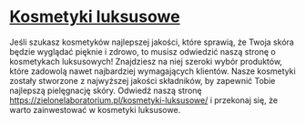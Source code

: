 # [Kosmetyki luksusowe](https://zielonelaboratorium.pl/kosmetyki-luksusowe/)

Jeśli szukasz kosmetyków najlepszej jakości, które sprawią, że Twoja skóra będzie wyglądać pięknie i zdrowo, to musisz odwiedzić naszą stronę o kosmetykach luksusowych! Znajdziesz na niej szeroki wybór produktów, które zadowolą nawet najbardziej wymagających klientów. Nasze kosmetyki zostały stworzone z najwyższej jakości składników, by zapewnić Tobie najlepszą pielęgnację skóry. Odwiedź naszą stronę https://zielonelaboratorium.pl/kosmetyki-luksusowe/ i przekonaj się, że warto zainwestować w kosmetyki luksusowe.